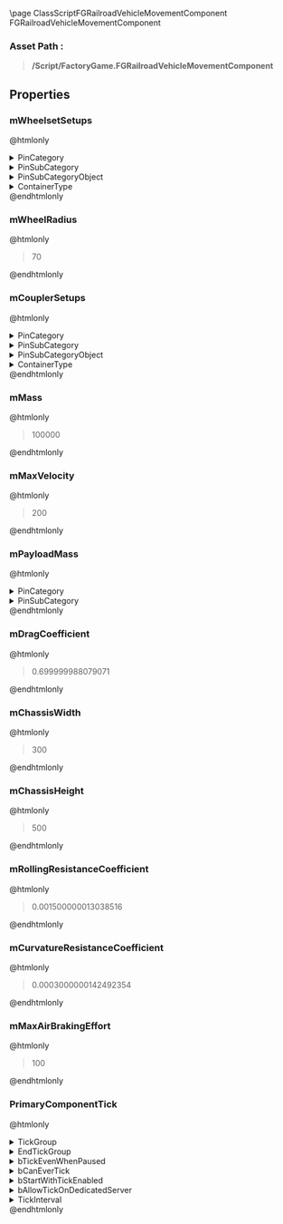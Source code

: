 \page ClassScriptFGRailroadVehicleMovementComponent FGRailroadVehicleMovementComponent
### Asset Path :
<b><blockquote>/Script/FactoryGame.FGRailroadVehicleMovementComponent</blockquote></b>
## Properties

### mWheelsetSetups
@htmlonly
<details>
 <summary>PinCategory</summary>
<blockquote>struct</blockquote>
</details>
<details>
 <summary>PinSubCategory</summary>
<blockquote>struct</blockquote>
</details>
<details>
 <summary>PinSubCategoryObject</summary>
<b><a href="_class_script_wheelset_setup.html"><blockquote>WheelsetSetup</blockquote></a></b>
</details>
<details>
 <summary>ContainerType</summary>
<blockquote>1</blockquote>
</details>
@endhtmlonly

### mWheelRadius
@htmlonly
<blockquote>70</blockquote>
@endhtmlonly

### mCouplerSetups
@htmlonly
<details>
 <summary>PinCategory</summary>
<blockquote>struct</blockquote>
</details>
<details>
 <summary>PinSubCategory</summary>
<blockquote>struct</blockquote>
</details>
<details>
 <summary>PinSubCategoryObject</summary>
<b><a href="_class_script_coupler_setup.html"><blockquote>CouplerSetup</blockquote></a></b>
</details>
<details>
 <summary>ContainerType</summary>
<blockquote>1</blockquote>
</details>
@endhtmlonly

### mMass
@htmlonly
<blockquote>100000</blockquote>
@endhtmlonly

### mMaxVelocity
@htmlonly
<blockquote>200</blockquote>
@endhtmlonly

### mPayloadMass
@htmlonly
<details>
 <summary>PinCategory</summary>
<blockquote>float</blockquote>
</details>
<details>
 <summary>PinSubCategory</summary>
<blockquote>float</blockquote>
</details>
@endhtmlonly

### mDragCoefficient
@htmlonly
<blockquote>0.699999988079071</blockquote>
@endhtmlonly

### mChassisWidth
@htmlonly
<blockquote>300</blockquote>
@endhtmlonly

### mChassisHeight
@htmlonly
<blockquote>500</blockquote>
@endhtmlonly

### mRollingResistanceCoefficient
@htmlonly
<blockquote>0.001500000013038516</blockquote>
@endhtmlonly

### mCurvatureResistanceCoefficient
@htmlonly
<blockquote>0.0003000000142492354</blockquote>
@endhtmlonly

### mMaxAirBrakingEffort
@htmlonly
<blockquote>100</blockquote>
@endhtmlonly

### PrimaryComponentTick
@htmlonly
<details>
 <summary>TickGroup</summary>
<blockquote>0</blockquote>
</details>
<details>
 <summary>EndTickGroup</summary>
<blockquote>0</blockquote>
</details>
<details>
 <summary>bTickEvenWhenPaused</summary>
<blockquote>False</blockquote>
</details>
<details>
 <summary>bCanEverTick</summary>
<blockquote>False</blockquote>
</details>
<details>
 <summary>bStartWithTickEnabled</summary>
<blockquote>True</blockquote>
</details>
<details>
 <summary>bAllowTickOnDedicatedServer</summary>
<blockquote>True</blockquote>
</details>
<details>
 <summary>TickInterval</summary>
<blockquote>0</blockquote>
</details>
@endhtmlonly

